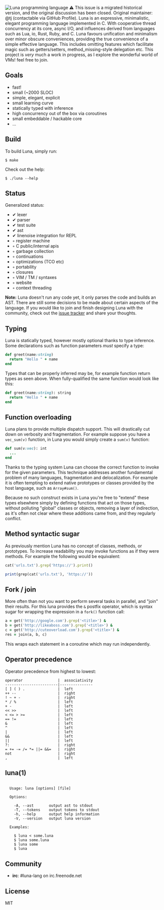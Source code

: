   ![Luna programming language](http://f.cl.ly/items/3K2A3k1k3p2s0M3B3j1F/logo.png)
⚠️ This issue is a migrated historical version, and the original discussion has been closed.
Original maintainer: @tj (contactable via GitHub Profile).
 Luna is an expressive, minimalistic, elegant programming language implemented in C. With cooperative thread concurrency at its core, async I/O, and influences derived from languages such as Lua, io, Rust, Ruby, and C. Luna favours unification and minimalism over minor obscure conveniences, providing the true convenience of a simple effective language. This includes omitting features which facilitate magic such as getters/setters, method_missing-style delegation etc. This project is _very_ much a work in progress, as I explore the wonderful world of VMs! feel free to join.

## Goals

  - fast!
  - small (~2000 SLOC)
  - simple, elegant, explicit
  - small learning curve
  - statically typed with inference
  - high concurrency out of the box via coroutines
  - small embeddable / hackable core
  - ...

## Build

 To build Luna, simply run:

    $ make

 Check out the help:

    $ ./luna --help

## Status

  Generalized status:

  - ✔ lexer
  - ✔ parser
  - ✔ test suite
  - ✔ ast
  - ✔ linenoise integration for REPL
  - ◦ register machine
  - ◦ C public/internal apis
  - ◦ garbage collection
  - ◦ continuations
  - ◦ optimizations (TCO etc)
  - ◦ portability
  - ◦ closures
  - ◦ VIM / TM / syntaxes
  - ◦ website
  - ◦ context threading
  
**Note:** Luna doesn't run any code yet, it only parses the code and builds an AST. There are still some decisions to be made about certain aspects of the language. If you would like to join and finish designing Luna with the community, check out the [issue tracker](https://github.com/tj/luna/issues) and share your thoughts.

## Typing

  Luna is statically typed, however mostly optional thanks to type inference. Some declarations such as function parameters _must_ specify a type:

```ruby
def greet(name:string)
  return "Hello " + name
end
```

  Types that can be properly inferred may be, for example function return types as seen above. When fully-qualified the same function would look like this:

```ruby
def greet(name:string): string
  return "Hello " + name
end
```

## Function overloading

  Luna plans to provide multiple dispatch support. This will drastically cut down on verbosity and fragmentation. For example suppose you have a `vec_sum(v)` function, in Luna you would simply create a `sum(v)` function:

```ruby
def sum(v:vec): int
  ...
end
```

  Thanks to the typing system Luna can choose the correct function to invoke for the given parameters. This technique addresses another fundamental problem of many languages, fragmentation and delocalization. For example it is often tempting to extend native prototypes or classes provided by the host language, such as `Array#sum()`.

  Because no such construct exists in Luna you're free to "extend" these types elsewhere simply by defining functions that act on those types, without polluting "global" classes or objects, removing a layer of indirection, as it's often not clear where these additions came from, and they regularly conflict.

## Method syntactic sugar

  As previously mention Luna has no concept of classes, methods, or prototypes. To increase readability you may invoke functions as if they were methods. For example the following would be equivalent:

```ruby
cat('urls.txt').grep('https://').print()
```

```ruby
print(grep(cat('urls.txt'), 'https://'))
```


## Fork / join

  More often than not you want to perform several tasks in parallel, and "join" their results. For this luna provides the `&` postfix operator, which is syntax sugar for wrapping the expression in a `fork()` function call:

```ruby
a = get('http://google.com').grep('<title>') &
b = get('http://likeaboss.com').grep('<title>') &
c = get('http://cuteoverload.com').grep('<title>') &
res = join(a, b, c)
```

  This wraps each statement in a coroutine which may run independently.

## Operator precedence

 Operator precedence from highest to lowest:

```
operator                |  associativity
------------------------|---------------
[ ] ( ) .               |  left
++ --                   |  right
! ~ + -                 |  right
* / %                   |  left
+ -                     |  left
<< >>                   |  left
< <= > >=               |  left
== !=                   |  left
&                       |  left
^                       |  left
|                       |  left
&&                      |  left
||                      |  left
?:                      |  right
= += -= /= *= ||= &&=   |  right
not                     |  right
,                       |  left
```

## luna(1)

```

  Usage: luna [options] [file]

  Options:

    -A, --ast       output ast to stdout
    -T, --tokens    output tokens to stdout
    -h, --help      output help information
    -V, --version   output luna version

  Examples:

    $ luna < some.luna
    $ luna some.luna
    $ luna some
    $ luna

```

## Community

 - __irc__: #luna-lang on irc.freenode.net

## License

  MIT

